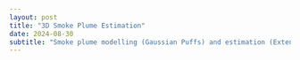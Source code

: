 ```yaml
---
layout: post
title: "3D Smoke Plume Estimation"
date: 2024‑08-30
subtitle: "Smoke plume modelling (Gaussian Puffs) and estimation (Extended Kalman Filter)"
---
```


<head>
  <style>
    /* Apply full justification to all paragraphs */
    p {
      text-align: justify;
    }
  </style>
</head>